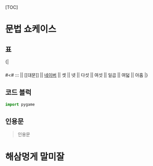 [TOC]

# 문법 쇼케이스

## 표
{|
###
#<#
:::
|| [[대문]]
|| [네이버](http://www.naver.com "네이버")
|| 셋
|| 넷
|| 다섯
|| 여섯
|| 일곱 
|| 여덟
|| 아홉
|}

## 코드 블럭
```python
import pygame
```
## 인용문
> 인용문

# 해삼멍게 말미잘